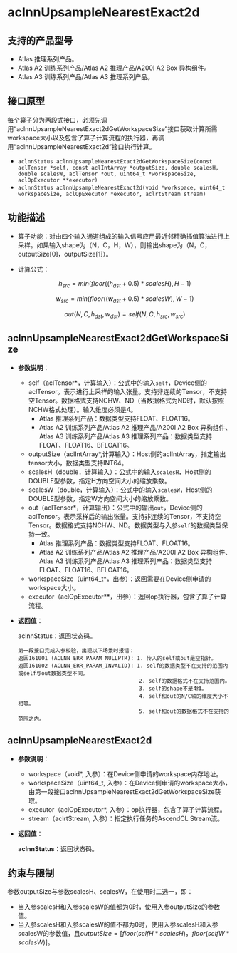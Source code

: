 # aclnnUpsampleNearestExact2d

## 支持的产品型号

- Atlas 推理系列产品。
- Atlas A2 训练系列产品/Atlas A2 推理产品/A200I A2 Box 异构组件。
- Atlas A3 训练系列产品/Atlas A3 推理系列产品。

## 接口原型

每个算子分为两段式接口，必须先调用“aclnnUpsampleNearestExact2dGetWorkspaceSize”接口获取计算所需workspace大小以及包含了算子计算流程的执行器，再调用“aclnnUpsampleNearestExact2d”接口执行计算。
- `aclnnStatus aclnnUpsampleNearestExact2dGetWorkspaceSize(const aclTensor *self, const aclIntArray *outputSize, double scalesH, double scalesW, aclTensor *out, uint64_t *workspaceSize, aclOpExecutor **executor)`
- `aclnnStatus aclnnUpsampleNearestExact2d(void *workspace, uint64_t workspaceSize, aclOpExecutor *executor, aclrtStream stream)`

## 功能描述

- 算子功能：对由四个输入通道组成的输入信号应用最近邻精确插值算法进行上采样。如果输入shape为（N，C，H，W），则输出shape为（N，C，outputSize[0]，outputSize[1]）。
- 计算公式：

  $$
  h_{src} = min(floor((h_{dst} + 0.5) * scalesH),  H - 1)
  $$

  $$
  w_{src} = min(floor((w_{dst} + 0.5) * scalesW),  W - 1)
  $$

  $$
  out(N, C, h_{dst}, w_{dst}) = self(N, C, h_{src}, w_{src})
  $$

## aclnnUpsampleNearestExact2dGetWorkspaceSize

- **参数说明**：

  - self（aclTensor*，计算输入）：公式中的输入`self`，Device侧的aclTensor。表示进行上采样的输入张量。支持非连续的Tensor，不支持空Tensor。数据格式支持NCHW、ND（当数据格式为ND时，默认按照NCHW格式处理）。输入维度必须是4。
    - Atlas 推理系列产品：数据类型支持FLOAT、FLOAT16。
    - Atlas A2 训练系列产品/Atlas A2 推理产品/A200I A2 Box 异构组件、Atlas A3 训练系列产品/Atlas A3 推理系列产品：数据类型支持FLOAT、FLOAT16、BFLOAT16。
  - outputSize（aclIntArray*,计算输入）：Host侧的aclIntArray，指定输出tensor大小，数据类型支持INT64。
  - scalesH（double，计算输入）：公式中的输入`scalesH`，Host侧的DOUBLE型参数，指定H方向空间大小的缩放乘数。
  - scalesW（double，计算输入）：公式中的输入`scalesW`，Host侧的DOUBLE型参数，指定W方向空间大小的缩放乘数。
  - out（aclTensor\*，计算输出）：公式中的输出`out`，Device侧的aclTensor。表示采样后的输出张量。支持非连续的Tensor，不支持空Tensor。数据格式支持NCHW、ND。数据类型与入参`self`的数据类型保持一致。
    - Atlas 推理系列产品：数据类型支持FLOAT、FLOAT16。
    - Atlas A2 训练系列产品/Atlas A2 推理产品/A200I A2 Box 异构组件、Atlas A3 训练系列产品/Atlas A3 推理系列产品：数据类型支持FLOAT、FLOAT16、BFLOAT16。
  - workspaceSize（uint64_t\*，出参）：返回需要在Device侧申请的workspace大小。
  - executor（aclOpExecutor\*\*，出参）：返回op执行器，包含了算子计算流程。
  
- **返回值**：

  aclnnStatus：返回状态码。

  ```
  第一段接口完成入参校验，出现以下场景时报错：
  返回161001 (ACLNN_ERR_PARAM_NULLPTR): 1. 传入的self或out是空指针。
  返回161002 (ACLNN_ERR_PARAM_INVALID): 1. self的数据类型不在支持的范围内或self与out数据类型不同。
                                        2. self的数据格式不在支持范围内。
                                        3. self的shape不是4维。
                                        4. self和out的N/C轴的维度大小不相等。
                                        5. self和out的数据格式不在支持的范围之内。
  ```

## aclnnUpsampleNearestExact2d

- **参数说明**：

  - workspace（void\*, 入参）：在Device侧申请的workspace内存地址。
  - workspaceSize（uint64_t, 入参）：在Device侧申请的workspace大小，由第一段接口aclnnUpsampleNearestExact2dGetWorkspaceSize获取。
  - executor（aclOpExecutor\*, 入参）：op执行器，包含了算子计算流程。
  - stream（aclrtStream, 入参）：指定执行任务的AscendCL Stream流。

- **返回值**：

  **aclnnStatus**：返回状态码。

## 约束与限制

参数outputSize与参数scalesH、scalesW，在使用时二选一，即：
- 当入参scalesH和入参scalesW的值都为0时，使用入参outputSize的参数值。
- 当入参scalesH和入参scalesW的值不都为0时，使用入参scalesH和入参scalesW的参数值，且$outputSize=[floor(selfH*scalesH)，floor(selfW*scalesW)]$。
